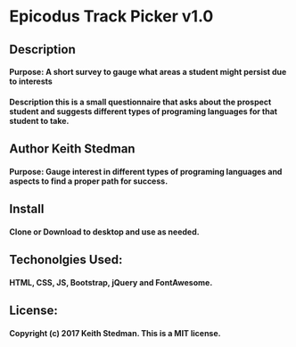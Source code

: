 # Epicodus Track Picker v1.0
## Description
#### Purpose: A short survey to gauge what areas a student might persist due to interests
#### Description this is a small questionnaire that asks about the prospect student and suggests different types of programing languages for that student to take.
## Author Keith Stedman
#### Purpose: Gauge interest in different types of programing languages and aspects to find a proper path for success.
## Install
#### Clone or Download to desktop and use as needed.
## Techonolgies Used:
#### HTML, CSS, JS, Bootstrap, jQuery and FontAwesome.
## License:
#### Copyright (c) 2017 Keith Stedman. This is a MIT license.

